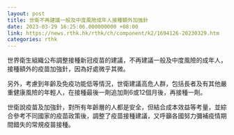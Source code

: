 ```yaml
---
layout: post
title: 世衛不再建議一般及中度風險成年人接種額外加強針
date: 2023-03-29 16:25:06.000000000 +08:00
link: https://news.rthk.hk/rthk/ch/component/k2/1694126-20230329.htm
categories: rthk
---
```


世界衛生組織公布調整接種新冠疫苗的建議，不再建議一般及中度風險的成年人，接種額外的疫苗加強針，因為好處微乎其微。

另外，考慮到年齡及免疫功能低等情況，世衛建議高危人群，包括長者及有其他嚴重健康風險的年輕人，在接種最後一劑追加劑6或12個月後，再接種一劑。

世衛說疫苗及加強針，對所有年齡層的人都是安全，但結合成本效益等考量，並綜合參考不同國家的疫苗政策後，調整了疫苗接種建議，又呼籲各國努力彌補疫情期間錯失的常規疫苗接種。
